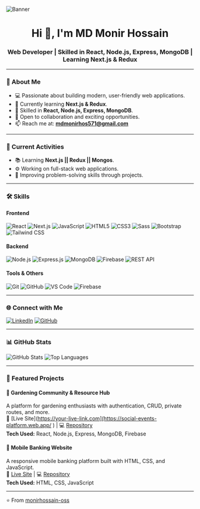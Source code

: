 <!-- Banner Image -->
![Banner](https://i.ibb.co.com/mF6W5bXF/Green-Illustrative-Website-Development-Facebook-Ad.png)

<h1 align="center">Hi 👋, I'm MD Monir Hossain</h1>
<h3 align="center">Web Developer | Skilled in React, Node.js, Express, MongoDB | Learning Next.js & Redux</h3>

---

### 🚀 About Me
- 💻 Passionate about building modern, user-friendly web applications.
- 🌱 Currently learning **Next.js & Redux**.
- 🔭 Skilled in **React, Node.js, Express, MongoDB**.
- 🤝 Open to collaboration and exciting opportunities.
- 📫 Reach me at: **mdmonirhos571@gmail.com**

---

### 📌 Current Activities
- 📚 Learning **Next.js || Redux || Mongos**.
- ⚙️ Working on full-stack web applications.
- 🎯 Improving problem-solving skills through projects.

---

### 🛠️ Skills

#### **Frontend**
![React](https://img.shields.io/badge/React-61DAFB?style=for-the-badge&logo=react&logoColor=black)
![Next.js](https://img.shields.io/badge/Next.js-000000?style=for-the-badge&logo=next.js&logoColor=white)
![JavaScript](https://img.shields.io/badge/JavaScript-F7DF1E?style=for-the-badge&logo=javascript&logoColor=black)
![HTML5](https://img.shields.io/badge/HTML5-E34F26?style=for-the-badge&logo=html5&logoColor=white)
![CSS3](https://img.shields.io/badge/CSS3-1572B6?style=for-the-badge&logo=css3&logoColor=white)
![Sass](https://img.shields.io/badge/Sass-CC6699?style=for-the-badge&logo=sass&logoColor=white)
![Bootstrap](https://img.shields.io/badge/Bootstrap-7952B3?style=for-the-badge&logo=bootstrap&logoColor=white)
![Tailwind CSS](https://img.shields.io/badge/Tailwind_CSS-06B6D4?style=for-the-badge&logo=tailwind-css&logoColor=white)

#### **Backend**
![Node.js](https://img.shields.io/badge/Node.js-339933?style=for-the-badge&logo=node.js&logoColor=white)
![Express.js](https://img.shields.io/badge/Express.js-000000?style=for-the-badge&logo=express&logoColor=white)
![MongoDB](https://img.shields.io/badge/MongoDB-47A248?style=for-the-badge&logo=mongodb&logoColor=white)
![Firebase](https://img.shields.io/badge/Firebase-FFCA28?style=for-the-badge&logo=firebase&logoColor=black)
![REST API](https://img.shields.io/badge/REST_API-000000?style=for-the-badge)

#### **Tools & Others**
![Git](https://img.shields.io/badge/Git-F05032?style=for-the-badge&logo=git&logoColor=white)
![GitHub](https://img.shields.io/badge/GitHub-181717?style=for-the-badge&logo=github&logoColor=white)
![VS Code](https://img.shields.io/badge/VSCode-007ACC?style=for-the-badge&logo=visual-studio-code&logoColor=white)
![Firebase](https://img.shields.io/badge/Firebase-FFCA28?style=for-the-badge&logo=firebase&logoColor=black)

---

### 🌐 Connect with Me
[![LinkedIn](https://img.shields.io/badge/LinkedIn-0A66C2?style=for-the-badge&logo=linkedin&logoColor=white)]((https://www.linkedin.com/in/md-monir7/))
[![GitHub](https://img.shields.io/badge/GitHub-181717?style=for-the-badge&logo=github&logoColor=white)](https://github.com/monirhossain-oss)

---

### 📊 GitHub Stats
![GitHub Stats](https://github-readme-stats.vercel.app/api?username=monirhossain-oss&show_icons=true&theme=tokyonight)
![Top Languages](https://github-readme-stats.vercel.app/api/top-langs/?username=monirhossain-oss&layout=compact&theme=tokyonight)

---

### 📌 Featured Projects
#### 🌿 Gardening Community & Resource Hub
A platform for gardening enthusiasts with authentication, CRUD, private routes, and more.  
🔗 [Live Site](https://your-live-link.com](https://social-events-platform.web.app/ ) | 💻 [Repository](https://github.com/yourusername/projectname)  
**Tech Used:** React, Node.js, Express, MongoDB, Firebase  

#### 🏦 Mobile Banking Website
A responsive mobile banking platform built with HTML, CSS, and JavaScript.  
🔗 [Live Site](https://your-live-link.com) | 💻 [Repository](https://github.com/yourusername/projectname)  
**Tech Used:** HTML, CSS, JavaScript

---

⭐️ From [monirhossain-oss](https://github.com/monirhossain-oss)
